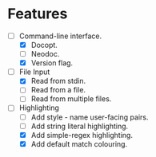 
# Features

- [ ] Command-line interface.
	- [x] Docopt.
	- [ ] Neodoc.
	- [x] Version flag.
- [ ] File Input
	- [x] Read from stdin.
	- [ ] Read from a file.
	- [ ] Read from multiple files.
- [ ] Highlighting
	- [ ] Add style - name user-facing pairs.
	- [ ] Add string literal highlighting.
	- [x] Add simple-regex highlighting.
	- [x] Add default match colouring.

